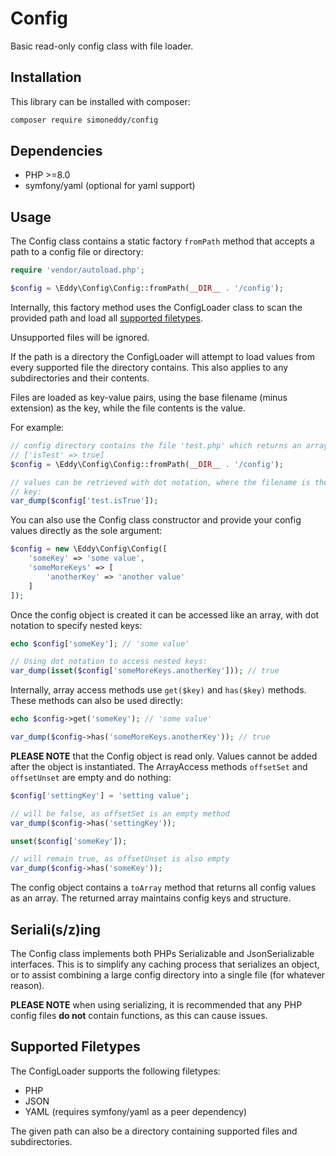 # Config

Basic read-only config class with file loader.

## Installation

This library can be installed with composer:

```sh
composer require simoneddy/config
```

## Dependencies

- PHP >=8.0
- symfony/yaml (optional for yaml support)

## Usage

The Config class contains a static factory `fromPath` method that accepts a path to a config file or directory:

```php
require 'vendor/autoload.php';

$config = \Eddy\Config\Config::fromPath(__DIR__ . '/config');
```

Internally, this factory method uses the ConfigLoader class to scan the provided path and load all [supported filetypes](#supported-filetypes).

Unsupported files will be ignored.

If the path is a directory the ConfigLoader will attempt to load values from every supported file the directory contains. This also applies to any subdirectories and their contents.

Files are loaded as key-value pairs, using the base filename (minus extension) as the key, while the file contents is the value.

For example:

```php
// config directory contains the file 'test.php' which returns an array:
// ['isTest' => true]
$config = \Eddy\Config\Config::fromPath(__DIR__ . '/config');

// values can be retrieved with dot notation, where the filename is the parent
// key:
var_dump($config['test.isTrue']);
```

You can also use the Config class constructor and provide your config values directly as the sole argument:

```php
$config = new \Eddy\Config\Config([
    'someKey' => 'some value',
    'someMoreKeys' => [
        'anotherKey' => 'another value'
    ]
]);
```

Once the config object is created it can be accessed like an array, with dot notation to specify nested keys:

```php
echo $config['someKey']; // 'some value'

// Using dot notation to access nested keys:
var_dump(isset($config['someMoreKeys.anotherKey'])); // true
```

Internally, array access methods use `get($key)` and `has($key)` methods. These methods can also be used directly:

```php
echo $config->get('someKey'); // 'some value'

var_dump($config->has('someMoreKeys.anotherKey')); // true
```

__PLEASE NOTE__ that the Config object is read only. Values cannot be added after the object is instantiated. The ArrayAccess methods `offsetSet` and `offsetUnset` are empty and do nothing:

```php
$config['settingKey'] = 'setting value';

// will be false, as offsetSet is an empty method
var_dump($config->has('settingKey'));

unset($config['someKey']);

// will remain true, as offsetUnset is also empty
var_dump($config->has('someKey'));
```

The config object contains a `toArray` method that returns all config values as an array. The returned array maintains config keys and structure.

## Seriali(s/z)ing

The Config class implements both PHPs Serializable and JsonSerializable interfaces. This is to simplify any caching process that serializes an object, or to assist combining a large config directory into a single file (for whatever reason).

__PLEASE NOTE__ when using serializing, it is recommended that any PHP config files __do not__ contain functions, as this can cause issues.

## Supported Filetypes

The ConfigLoader supports the following filetypes:

- PHP
- JSON
- YAML (requires symfony/yaml as a peer dependency)

The given path can also be a directory containing supported files and subdirectories.
